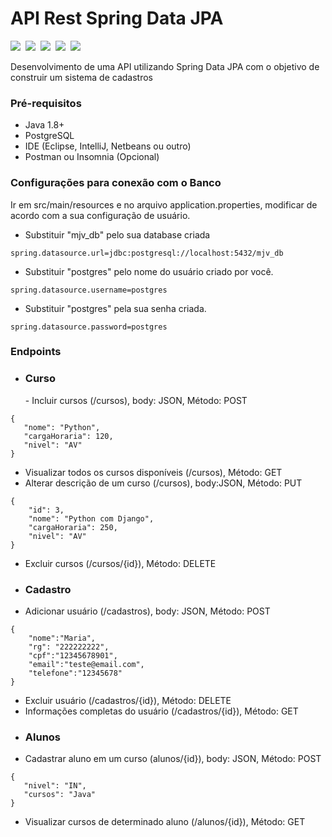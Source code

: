 # API Rest Spring Data JPA

<img src="https://img.shields.io/badge/Java-ED8B00?style=for-the-badge&logo=java&logoColor=white">&nbsp;
<img src="https://img.shields.io/badge/PostgreSQL-316192?style=for-the-badge&logo=postgresql&logoColor=white"/>&nbsp;
<img src="https://img.shields.io/badge/Git-F05032?style=for-the-badge&logo=git&logoColor=white"/>&nbsp;
<img src="https://img.shields.io/badge/Postman-FF6C37?style=for-the-badge&logo=Postman&logoColor=white"/>&nbsp;
<img src="https://img.shields.io/badge/Spring-6DB33F?style=for-the-badge&logo=spring&logoColor=white"/>

Desenvolvimento de uma API utilizando Spring Data JPA com o objetivo de construir um sistema
de cadastros

### Pré-requisitos
- Java 1.8+
- PostgreSQL
- IDE (Eclipse, IntelliJ, Netbeans ou outro)
- Postman ou Insomnia (Opcional)

### Configurações para conexão com o Banco

Ir em src/main/resources e no arquivo application.properties, modificar de acordo com a sua configuração de usuário.

- Substituir "mjv_db" pelo sua database criada 
```
spring.datasource.url=jdbc:postgresql://localhost:5432/mjv_db
```

- Substituir "postgres" pelo nome do usuário criado por você.
```
spring.datasource.username=postgres
```

- Substituir "postgres" pela sua senha criada.
```
spring.datasource.password=postgres
```

### Endpoints
-  <h3>Curso</h3>
    - Incluir cursos (/cursos), body: JSON, Método: POST
 ```
 {
    "nome": "Python",
    "cargaHoraria": 120,
    "nivel": "AV"
}
 ```
  - Visualizar todos os cursos disponíveis (/cursos), Método: GET
  - Alterar descrição de um curso (/cursos), body:JSON, Método: PUT
```
{
    "id": 3,
    "nome": "Python com Django",
    "cargaHoraria": 250,
    "nivel": "AV"
}
```
  - Excluir cursos (/cursos/{id}), Método: DELETE
 - <h3>Cadastro</h3>
  - Adicionar usuário (/cadastros), body: JSON, Método: POST
```
{
    "nome":"Maria",
    "rg": "222222222",
    "cpf":"12345678901",
    "email":"teste@email.com",
    "telefone":"12345678"
}
```
  - Excluir usuário (/cadastros/{id}), Método: DELETE
  - Informações completas do usuário (/cadastros/{id}), Método: GET
- <h3>Alunos</h3>
 - Cadastrar aluno em um curso (alunos/{id}), body: JSON, Método: POST
 ```
{
    "nivel": "IN",
    "cursos": "Java"
} 
 ```
 - Visualizar cursos de determinado aluno (/alunos/{id}), Método: GET
   
